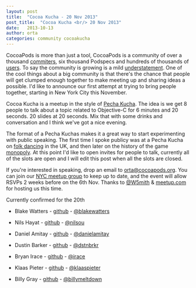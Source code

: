 ```yaml
---
layout: post
title:  "Cocoa Kucha - 20 Nov 2013"
post_title:  "Cocoa Kucha <br/> 20 Nov 2013"
date:   2013-10-13
author: orta
categories: community cocoakucha
---
```


CocoaPods is more than just a tool, CocoaPods is a community of over a thousand [commiters](https://github.com/CocoaPods/Specs/graphs/contributors), six thousand Podspecs and hundreds of thousands of [users](http://rubygems.org/gems/cocoapods). To say the community is growing is a mild [understatement](https://github.com/CocoaPods/Specs/graphs/code-frequency). One of the cool things about a big community is that there's the chance that people will get clumped enough together to make meeting up and sharing ideas a possible. I'd like to announce our first attempt at trying to bring people together, starting in New York City this November.

<!-- more -->

Cocoa Kucha is a meetup in the style of [Pecha Kucha](http://www.pechakucha.org/faq). The idea is we get 8 people to talk about a topic related to Objective-C for 6 minutes and 20 seconds. 20 slides at 20 seconds. Mix that with some drinks and conversation and I think we've got a nice evening.

The format of a Pecha Kuchas makes it a great way to start experimenting with public speaking. The first time I spoke publicy was at a Pecha Kucha on [folk dancing](https://github.com/orta/pechakucha/tree/1b92dd66d13654b7aa3024ced2ec6d052bfe6b1d) in the UK, and then later on the history of the game [monopoly](http://orta.github.io/pechakucha/). At this point I'd like to open invites for people to talk, currently all of the slots are open and I will edit this post when all the slots are closed. 

If you're interested in speaking, drop an email to [orta@cocoapods.org](mailto:orta@cocoapods.org). You can join our [NYC meetup group](http://www.meetup.com/CocoaPods-NYC/) to keep up to date, and the event will allow RSVPs 2 weeks before on the 6th Nov. Thanks to [@W5mith](http://twitter.com/W5mith) & [meetup.com](http://meetup.com) for hosting us this time.

Currently confirmed for the 20th

* Blake Watters - [github](https://github.com/blakewatters/) - [@blakewatters](http://twitter.com/blakewatters)
* Nils Hayat - [github](https://github.com/nilsou) - [@nilsou](http://twitter.com/nilsou)
* Daniel Amitay - [github](https://github.com/danielamitay) - [@danielamitay](http://twitter.com/danielamitay)
* Dustin Barker - [github](https://github.com/dstnbrkr) - [@dstnbrkr](http://twitter.com/dstnbrkr)

* Bryan Irace - [github](https://github.com/irace) - [@irace](http://twitter.com/irace)
* Klaas Pieter - [github](https://github.com/klaaspieter) - [@klaaspieter](http://twitter.com/klaaspieter)
* Billy Gray - [github](https://github.com/billymeltdown) - [@billymeltdown](http://twitter.com/billymeltdown)